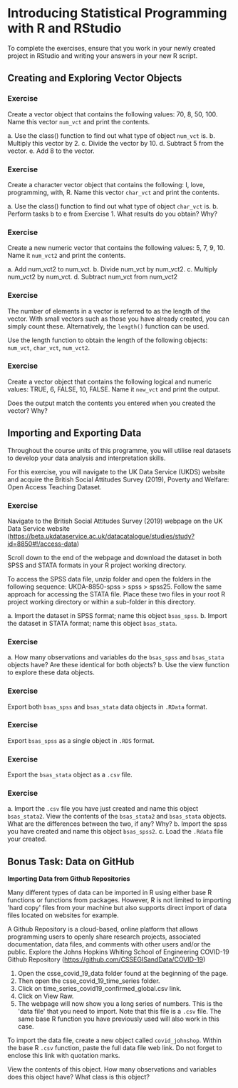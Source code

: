 # Introducing Statistical Programming with R and RStudio

To complete the exercises, ensure that you work in your newly created project in RStudio and writing your answers in your new R script.

## Creating and Exploring Vector Objects

### Exercise 

Create a vector object that contains the following values: 70, 8, 50, 100. Name this vector `num_vct` and print the contents. 

a. Use the class() function to find out what type of object `num_vct` is.
b. Multiply this vector by 2.
c. Divide the vector by 10. 
d. Subtract 5 from the vector. 
e. Add 8 to the vector.

### Exercise

Create a character vector object that contains the following: I, love, programming, with, R.  Name this vector `char_vct` and print the contents.

a. Use the class() function to find out what type of object `char_vct` is.
b. Perform tasks b to e from Exercise 1. What results do you obtain? Why?

### Exercise

Create a new numeric vector that contains the following values: 5, 7, 9, 10. Name it `num_vct2` and print the contents. 

a. Add num_vct2 to num_vct. 
b. Divide num_vct by num_vct2. 
c. Multiply num_vct2 by num_vct. 
d. Subtract num_vct from num_vct2

### Exercise

The number of elements in a vector is referred to as the length of the vector. With small vectors such as those you have already created, you can simply count these. Alternatively, the `length()` function can be used. 

Use the length function to obtain the length of the following objects: `num_vct`, `char_vct`, `num_vct2`.

### Exercise

Create a vector object that contains the following logical and numeric values: TRUE, 6, FALSE, 10, FALSE. Name it `new_vct` and print the output. 

Does the output match the contents you entered when you created the vector? Why?

## Importing and Exporting Data

Throughout the course units of this programme, you will utilise real datasets to develop your data analysis and interpretation skills. 

For this exercise, you will navigate to the UK Data Service (UKDS) website and acquire the British Social Attitudes Survey (2019), Poverty and Welfare: Open Access Teaching Dataset. 

### Exercise 

Navigate to the British Social Attitudes Survey (2019) webpage on the UK Data Service website (https://beta.ukdataservice.ac.uk/datacatalogue/studies/study?id=8850#!/access-data)

Scroll down to the end of the webpage and download the dataset in both SPSS and STATA formats in your R project working directory.

To access the SPSS data file, unzip folder and open  the folders in the following sequence: UKDA-8850-spss > spss > spss25. Follow the same approach for accessing the STATA file. Place these two files in your root R project working directory or within a sub-folder in this directory. 

a. Import the dataset in SPSS format; name this object `bsas_spss`. 
b. Import the dataset in STATA format; name this object `bsas_stata`. 

### Exercise

a. How many observations and variables do the `bsas_spss` and `bsas_stata` objects have? Are these identical for both objects?
b. Use the view function to explore these data objects. 

### Exercise

Export both `bsas_spss` and `bsas_stata` data objects in `.RData` format. 

### Exercise

Export `bsas_spss` as a single object in `.RDS` format.  

### Exercise

Export the `bsas_stata` object as a `.csv` file. 

### Exercise

a. Import the `.csv` file you have just created and name this object `bsas_stata2`. View the contents of the `bsas_stata2` and `bsas_stata` objects. What are the differences between the two, if any? Why?
b. Import the spss you have created and name this object `bsas_spss2`. 
c. Load the `.Rdata` file your created. 

## Bonus Task: Data on GitHub

**Importing Data from Github Repositories**

Many different types of data can be imported in R using either base R functions or functions from packages. However, R is not limited to importing 'hard copy' files from your machine but also supports direct import of data files located on websites for example. 

A Github Repository is a cloud-based, online platform that allows programming users to openly share research projects, associated documentation, data files, and comments with other users and/or the public. 
Explore the Johns Hopkins Whiting School of Engineering COVID-19 Github Repository (https://github.com/CSSEGISandData/COVID-19) 

1. Open the csse_covid_19_data folder found at the beginning of the page. 
2. Then open the csse_covid_19_time_series folder. 
3. Click on time_series_covid19_confirmed_global.csv link. 
4. Click on View Raw. 
5. The webpage will now show you a long series of numbers. This is the 'data file' that you need to import. Note that this file is a `.csv` file. The same base R function you have previously used will also work in this case. 

To import the data file, create a new object called `covid_johnshop`. Within the base R `.csv` function, paste the full data file web link. Do not forget to enclose this link with quotation marks. 

View the contents of this object. How many observations and variables does this object have? What class is this object?





